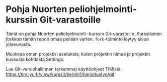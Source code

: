 # Pohja Nuorten peliohjelmointi-kurssin Git-varastoille
Tämä on pohja Nuorten peliohjelmointi -kurssin Git-varastoille. 
Kurssilainen *forkkaa* tämän repon omaa peliään varten. 
`fork`-toiminto löytyy sivun yläreunasta.

Muokkaa oman projektisi asetuksia, kuten projektin nimeä
ja projektin kuvausta kohdasta Settings.

Lue Git-versiohallinnan tarkemmat käyttöohjeet TIMistä: <https://tim.jyu.fi/view/kurssit/tie/ohj1/harjoitustyo/git>
